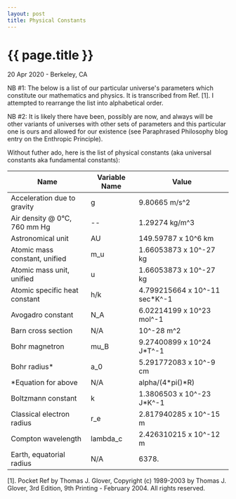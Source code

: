 ```yaml
---
layout: post
title: Physical Constants
---
```


{{ page.title }}
================

<p class="meta">20 Apr 2020 - Berkeley, CA</p>

NB #1: The below is a list of our particular universe's parameters which constitute our mathematics and physics. It is transcribed from Ref. [1]. I attempted to rearrange the list into alphabetical order.

NB #2: It is likely there have been, possibly are now, and always will be other variants of universes with other sets of parameters and this particular one is ours and allowed for our existence (see Paraphrased Philosophy blog entry on the Enthropic Principle).

Without futher ado, here is the list of physical constants (aka universal constants aka fundamental constants):

| Name | Variable Name | Value |
| --- | --- | --- |
| Acceleration due to gravity | g | 9.80665 m/s^2 |
| Air density @ 0°C, 760 mm Hg | -- | 1.29274 kg/m^3 |
| Astronomical unit | AU | 149.59787 x 10^6 km |
| Atomic mass constant, unified | m_u | 1.66053873 x 10^-27 kg |
| Atomic mass unit, unified | u | 1.66053873 x 10^-27 kg |
| Atomic specific heat constant | h/k | 4.799215664 x 10^-11 sec*K^-1 |
| Avogadro constant | N_A | 6.02214199 x 10^23 mol^-1 |
| Barn cross section | N/A | 10^-28 m^2 |
| Bohr magnetron | mu_B | 9.27400899 x 10^24 J*T^-1 |
| Bohr radius* | a_0 | 5.291772083 x 10^-9 cm |
| *Equation for above | N/A | alpha/(4*pi()*R) |
| Boltzmann constant | k | 1.3806503 x 10^-23 J*K^-1 |
| Classical electron radius | r_e | 2.817940285 x 10^-15 m |
| Compton wavelength | lambda_c | 2.426310215 x 10^-12 m |
| Earth, equatorial radius | N/A | 6378.

[1]. Pocket Ref by Thomas J. Glover, Copyright (c) 1989-2003 by Thomas J. Glover, 3rd Edition, 9th Printing - February 2004. All rights reserved.